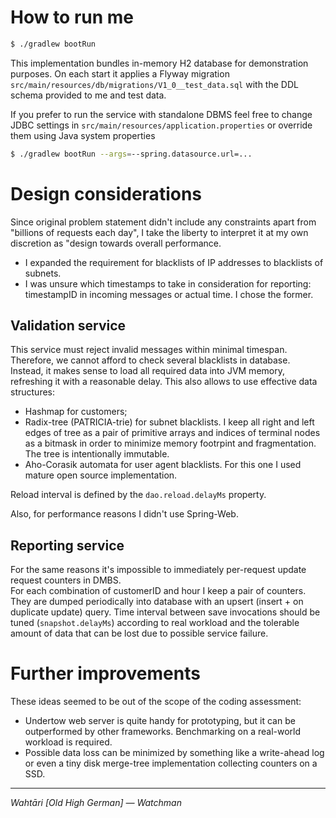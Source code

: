 # How to run me

```bash
$ ./gradlew bootRun
```

This implementation bundles in-memory H2 database for demonstration purposes.
On each start it applies a Flyway migration `src/main/resources/db/migrations/V1_0__test_data.sql` with
the DDL schema provided to me and test data.

If you prefer to run the service with standalone DBMS feel free to change JDBC settings 
in `src/main/resources/application.properties` or override them using Java system properties
```bash
$ ./gradlew bootRun --args=--spring.datasource.url=...
```

# Design considerations

Since original problem statement didn't include any constraints apart from "billions of requests each day",
I take the liberty to interpret it at my own discretion as "design towards overall performance.

 - I expanded the requirement for blacklists of IP addresses to blacklists of subnets. 
 - I was unsure which timestamps to take in consideration for reporting: timestampID in incoming
   messages or actual time. I chose the former.  


## Validation service

This service must reject invalid messages within minimal timespan. Therefore, we cannot afford
to check several blacklists in database. Instead, it makes sense to load all required data
into JVM memory, refreshing it with a reasonable delay. This also allows to use effective 
data structures:

 - Hashmap for customers;
 - Radix-tree (PATRICIA-trie) for subnet blacklists. I keep all right and left edges of tree as a pair
   of primitive arrays and indices of terminal nodes as a bitmask in order to minimize memory footrpint
   and fragmentation. The tree is intentionally immutable.
 - Aho-Corasik automata for user agent blacklists. For this one I used mature open source implementation.

Reload interval is defined by the `dao.reload.delayMs` property.

Also, for performance reasons I didn't use Spring-Web.

## Reporting service

For the same reasons it's impossible to immediately per-request update request counters in DMBS.   
For each combination of customerID and hour I keep a pair of counters. They are dumped periodically
into database with an upsert (insert + on duplicate update) query. Time interval between save invocations
should be tuned (`snapshot.delayMs`) according to real workload and the tolerable amount of data that can be lost 
due to possible service failure.


# Further improvements

These ideas seemed to be out of the scope of the coding assessment:

- Undertow web server is quite handy for prototyping, but it can be outperformed by other frameworks. Benchmarking
  on a real-world workload is required.
- Possible data loss can be minimized by something like a write-ahead log or even a tiny disk merge-tree implementation 
  collecting counters on a SSD.


-----
_Wahtāri [Old High German] — Watchman_
